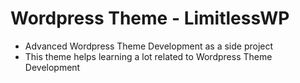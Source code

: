 # Wordpress Theme - LimitlessWP
- Advanced Wordpress Theme Development as a side project
- This theme helps learning a lot related to Wordpress Theme Development